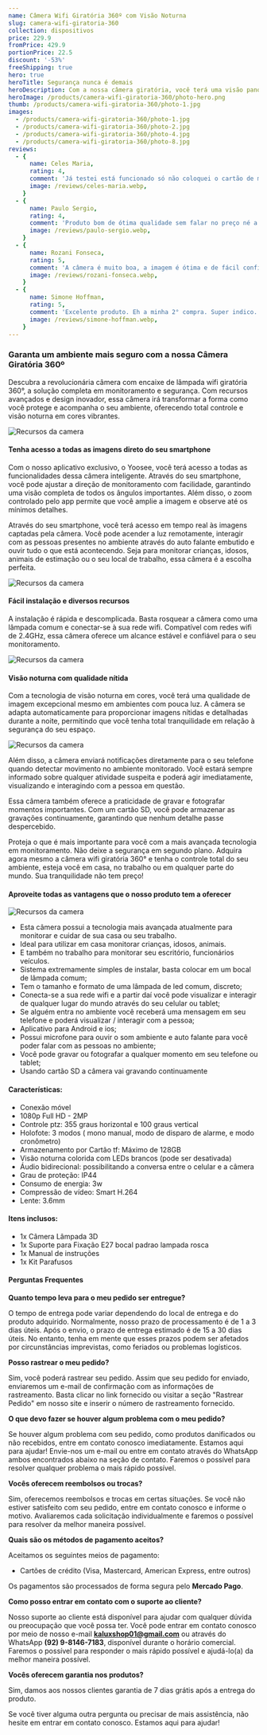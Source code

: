 ```yaml
---
name: Câmera Wifi Giratória 360º com Visão Noturna
slug: camera-wifi-giratoria-360
collection: dispositivos
price: 229.9
fromPrice: 429.9
portionPrice: 22.5
discount: '-53%'
freeShipping: true
hero: true
heroTitle: Segurança nunca é demais
heroDescription: Com a nossa câmera giratória, você terá uma visão panorâmica completa do ambiente, cobrindo todos os cantos e ângulos importantes. Nunca mais deixe um ponto cego comprometer a sua segurança!
heroImage: /products/camera-wifi-giratoria-360/photo-hero.png
thumb: /products/camera-wifi-giratoria-360/photo-1.jpg
images:
  - /products/camera-wifi-giratoria-360/photo-1.jpg
  - /products/camera-wifi-giratoria-360/photo-2.jpg
  - /products/camera-wifi-giratoria-360/photo-4.jpg
  - /products/camera-wifi-giratoria-360/photo-8.jpg
reviews:
  - {
      name: Celes Maria,
      rating: 4,
      comment: 'Já testei está funcionado só não coloquei o cartão de memoria ainda mas parece tudo ok obrigada ao vendedor recomendo o produto.',
      image: /reviews/celes-maria.webp,
    }
  - {
      name: Paulo Sergio,
      rating: 4,
      comment: 'Produto bom de ótima qualidade sem falar no preço né a entrega foi super rápida bem embalado gostei muito se der tudo certo vou comprar outras!',
      image: /reviews/paulo-sergio.webp,
    }
  - {
      name: Rozani Fonseca,
      rating: 5,
      comment: 'A câmera é muito boa, a imagem é ótima e de fácil configuração, o vendedor enviou rápido, chegou sem nenhum dano.',
      image: /reviews/rozani-fonseca.webp,
    }
  - {
      name: Simone Hoffman,
      rating: 5,
      comment: 'Excelente produto. Eh a minha 2° compra. Super indico. Bem embalado.',
      image: /reviews/simone-hoffman.webp,
    }
---
```


### Garanta um ambiente mais seguro com a nossa Câmera Giratória 360º

Descubra a revolucionária câmera com encaixe de lâmpada wifi giratória 360°, a solução completa em monitoramento e segurança. Com recursos avançados e design inovador, essa câmera irá transformar a forma como você protege e acompanha o seu ambiente, oferecendo total controle e visão noturna em cores vibrantes.

![Recursos da camera](/products/camera-wifi-giratoria-360/gif-1.webp)

#### Tenha acesso a todas as imagens direto do seu smartphone

Com o nosso aplicativo exclusivo, o Yoosee, você terá acesso a todas as funcionalidades dessa câmera inteligente. Através do seu smartphone, você pode ajustar a direção de monitoramento com facilidade, garantindo uma visão completa de todos os ângulos importantes. Além disso, o zoom controlado pelo app permite que você amplie a imagem e observe até os mínimos detalhes.

Através do seu smartphone, você terá acesso em tempo real às imagens captadas pela câmera. Você pode acender a luz remotamente, interagir com as pessoas presentes no ambiente através do auto falante embutido e ouvir tudo o que está acontecendo. Seja para monitorar crianças, idosos, animais de estimação ou o seu local de trabalho, essa câmera é a escolha perfeita.

![Recursos da camera](/products/camera-wifi-giratoria-360/photo-11.jpg)

#### Fácil instalação e diversos recursos

A instalação é rápida e descomplicada. Basta rosquear a câmera como uma lâmpada comum e conectar-se à sua rede wifi. Compatível com redes wifi de 2.4GHz, essa câmera oferece um alcance estável e confiável para o seu monitoramento.

![Recursos da camera](/products/camera-wifi-giratoria-360/gif-2.webp)

#### Visão noturna com qualidade nítida

Com a tecnologia de visão noturna em cores, você terá uma qualidade de imagem excepcional mesmo em ambientes com pouca luz. A câmera se adapta automaticamente para proporcionar imagens nítidas e detalhadas durante a noite, permitindo que você tenha total tranquilidade em relação à segurança do seu espaço.

![Recursos da camera](/products/camera-wifi-giratoria-360/gif-3.webp)

Além disso, a câmera enviará notificações diretamente para o seu telefone quando detectar movimento no ambiente monitorado. Você estará sempre informado sobre qualquer atividade suspeita e poderá agir imediatamente, visualizando e interagindo com a pessoa em questão.

Essa câmera também oferece a praticidade de gravar e fotografar momentos importantes. Com um cartão SD, você pode armazenar as gravações continuamente, garantindo que nenhum detalhe passe despercebido.

Proteja o que é mais importante para você com a mais avançada tecnologia em monitoramento. Não deixe a segurança em segundo plano. Adquira agora mesmo a câmera wifi giratória 360° e tenha o controle total do seu ambiente, esteja você em casa, no trabalho ou em qualquer parte do mundo. Sua tranquilidade não tem preço!


#### Aproveite todas as vantagens que o nosso produto tem a oferecer

![Recursos da camera](/products/camera-wifi-giratoria-360/photo-10.jpg)

- Esta câmera possui a tecnologia mais avançada atualmente para monitorar e cuidar de sua casa ou seu trabalho.
- Ideal para utilizar em casa monitorar crianças, idosos, animais.
- E também no trabalho para monitorar seu escritório, funcionários veículos.
- Sistema extremamente simples de instalar, basta colocar em um bocal de lâmpada comum;
- Tem o tamanho e formato de uma lâmpada de led comum, discreto;
- Conecta-se a sua rede wifi e a partir daí você pode visualizar e interagir de qualquer lugar do mundo através do seu celular ou tablet;
- Se alguém entra no ambiente você receberá uma mensagem em seu telefone e poderá visualizar / interagir com a pessoa;
- Aplicativo para Android e ios;
- Possui microfone para ouvir o som ambiente e auto falante para você poder falar com as pessoas no ambiente;
- Você pode gravar ou fotografar a qualquer momento em seu telefone ou tablet;
- Usando cartão SD a câmera vai gravando continuamente

#### Características:

- Conexão móvel
- 1080p Full HD - 2MP
- Controle ptz: 355 graus horizontal e 100 graus vertical
- Holofote: 3 modos ( mono manual, modo de disparo de alarme, e modo cronômetro)
- Armazenamento por Cartão tf: Máximo de 128GB
- Visão noturna colorida com LEDs brancos (pode ser desativada)
- Áudio bidirecional: possibilitando a conversa entre o celular e a câmera
- Grau de proteção: IP44
- Consumo de energia: 3w
- Compressão de vídeo: Smart H.264
- Lente: 3.6mm

#### Itens inclusos:

- 1x Câmera Lâmpada 3D
- 1x Suporte para Fixação E27 bocal padrao lampada rosca
- 1x Manual de instruções
- 1x Kit Parafusos

#### Perguntas Frequentes

**Quanto tempo leva para o meu pedido ser entregue?**

O tempo de entrega pode variar dependendo do local de entrega e do produto adquirido. Normalmente, nosso prazo de processamento é de 1 a 3 dias úteis. Após o envio, o prazo de entrega estimado é de 15 a 30 dias úteis. No entanto, tenha em mente que esses prazos podem ser afetados por circunstâncias imprevistas, como feriados ou problemas logísticos.

**Posso rastrear o meu pedido?**

Sim, você poderá rastrear seu pedido. Assim que seu pedido for enviado, enviaremos um e-mail de confirmação com as informações de rastreamento. Basta clicar no link fornecido ou visitar a seção "Rastrear Pedido" em nosso site e inserir o número de rastreamento fornecido.

**O que devo fazer se houver algum problema com o meu pedido?**

Se houver algum problema com seu pedido, como produtos danificados ou não recebidos, entre em contato conosco imediatamente. Estamos aqui para ajudar! Envie-nos um e-mail ou entre em contato através do WhatsApp ambos encontrados abaixo na seção de contato. Faremos o possível para resolver qualquer problema o mais rápido possível.

**Vocês oferecem reembolsos ou trocas?**

Sim, oferecemos reembolsos e trocas em certas situações. Se você não estiver satisfeito com seu pedido, entre em contato conosco e informe o motivo. Avaliaremos cada solicitação individualmente e faremos o possível para resolver da melhor maneira possível.

**Quais são os métodos de pagamento aceitos?**

Aceitamos os seguintes meios de pagamento:

- Cartões de crédito (Visa, Mastercard, American Express, entre outros)

Os pagamentos são processados de forma segura pelo **Mercado Pago**.

**Como posso entrar em contato com o suporte ao cliente?**

Nosso suporte ao cliente está disponível para ajudar com qualquer dúvida ou preocupação que você possa ter. Você pode entrar em contato conosco por meio de nosso e-mail **kaluxshop01@gmail.com** ou através do WhatsApp **(92) 9-8146-7183**, disponível durante o horário comercial. Faremos o possível para responder o mais rápido possível e ajudá-lo(a) da melhor maneira possível.

**Vocês oferecem garantia nos produtos?**

Sim, damos aos nossos clientes garantia de 7 dias grátis após a entrega do produto.

Se você tiver alguma outra pergunta ou precisar de mais assistência, não hesite em entrar em contato conosco. Estamos aqui para ajudar!
